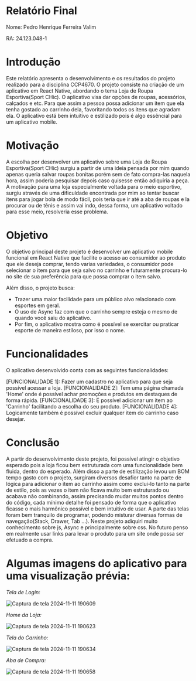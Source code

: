# Relatório Final

Nome: Pedro Henrique Ferreira Valim

RA: 24.123.048-1

# Introdução

Este relatório apresenta o desenvolvimento e os resultados do projeto realizado para a disciplina CCP4670. O projeto consiste na criação de um aplicativo em React Native, abordando o tema Loja de Roupa Esportiva(Sport CHic). O aplicativo visa dar opções de roupas, acessórios, calçados e etc. Para que assim a pessoa possa adicionar um item que ela tenha gostado ao carrinho dela, favoritando todos os itens que agradam ela. O aplicativo está bem intuitivo e estilizado pois é algo essêncial para um aplicativo mobile.

# Motivação

A escolha por desenvolver um aplicativo sobre uma Loja de Roupa Esportiva(Sport CHic) surgiu a partir de uma ideia pensada por mim quando apenas queria salvar roupas bonitas porém sem de fato compra-las naquela hora, assim poderia pesquisar depois caso quisesse então adiquiria a peça. A motivação para uma loja especialmente voltada para o meio esportivo, surgiu através de uma dificuldade encontrada por mim ao tentar buscar itens para jogar bola de modo fácil, pois teria que ir até a aba de roupas e la procurar ou de tênis e assim vai indo, dessa forma, um aplicativo voltado para esse meio, resolveria esse problema.

# Objetivo

O objetivo principal deste projeto é desenvolver um aplicativo mobile funcional em React Native que facilite o acesso ao consumidor ao produto que ele deseja comprar, tendo varias variedades, o consumidor pode selecionar o item para que seja salvo no carrinho e futuramente procura-lo no site de sua preferência para que possa comprar o item salvo.

Além disso, o projeto busca: 
- Trazer uma maior facilidade para um público alvo relacionado com esportes em geral.
- O uso de Async faz com que o carrinho sempre esteja o mesmo de quando você saiu do aplicativo.
- Por fim, o aplicativo mostra como é possível se exercitar ou praticar esporte de maneira estiloso, por isso o nome.

# Funcionalidades

O aplicativo desenvolvido conta com as seguintes funcionalidades:

[FUNCIONALIDADE 1]: Fazer um cadastro no aplicativo para que seja possível acessar a loja.
[FUNCIONALIDADE 2]: Tem uma página chamada 'Home' onde é possível achar promoções e produtos em destaques de forma rápida.
[FUNCIONALIDADE 3]: É possível adicionar um item ao 'Carrinho' facilitando a escolha do seu produto.
[FUNCIONALIDADE 4]: Logicamente também é possível excluir qualquer item do carrinho caso desejar.

# Conclusão

A partir do desenvolvimento deste projeto, foi possível atingir o objetivo esperado pois a loja ficou bem estruturada com uma funcionalidade bem fluida, dentro do esperado. Além disso a parte de estilização levou um BOM tempo gasto com o projeto, surgiram diversos desafior tanto na parte de lógica para adicionar o item ao carrinho assim como exclui-lo tanto na parte de estilo, pois as vezes o item não ficava muito bem estruturado ou acabava não combinando, assim precisando mudar muitos pontos dentro do código, cada mínimo detalhe foi pensado de forma que o aplicativo ficasse o mais harmônico possível e bem intuitivo de usar. A parte das telas foram bem tranquilo de programar, podendo misturar diversas formas de navegação(Stack, Drawer, Tab ...). Neste projeto adiquiri muito conhecimento sobre js, Async e principalmente sobre css. No futuro penso em realmente usar links para levar o produto para um site onde possa ser efetuado a compra.

# Algumas imagens do aplicativo para uma visualização prévia:

*Tela de Login:*


![Captura de tela 2024-11-11 190609](https://github.com/user-attachments/assets/b71ade78-2343-475f-b1c7-acc039a39f35) 

*Home da Loja:*


![Captura de tela 2024-11-11 190623](https://github.com/user-attachments/assets/1fe892fd-a0a5-44ae-bce1-d14d69e85b09)



*Tela do Carrinho:*


![Captura de tela 2024-11-11 190634](https://github.com/user-attachments/assets/1f53866c-979f-41be-8523-a71090e18a5a)



*Aba de Compra:*


![Captura de tela 2024-11-11 190658](https://github.com/user-attachments/assets/d9e104a9-a748-422e-b81f-4d656ec13441)

